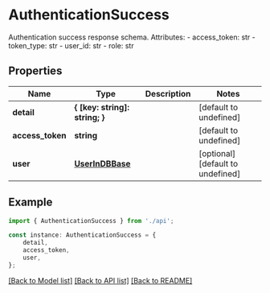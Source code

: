 # AuthenticationSuccess

Authentication success response schema. Attributes:     - access_token: str     - token_type: str     - user_id: str     - role: str

## Properties

Name | Type | Description | Notes
------------ | ------------- | ------------- | -------------
**detail** | **{ [key: string]: string; }** |  | [default to undefined]
**access_token** | **string** |  | [default to undefined]
**user** | [**UserInDBBase**](UserInDBBase.md) |  | [optional] [default to undefined]

## Example

```typescript
import { AuthenticationSuccess } from './api';

const instance: AuthenticationSuccess = {
    detail,
    access_token,
    user,
};
```

[[Back to Model list]](../README.md#documentation-for-models) [[Back to API list]](../README.md#documentation-for-api-endpoints) [[Back to README]](../README.md)
